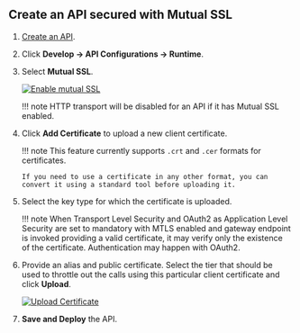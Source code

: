 ## Create an API secured with Mutual SSL

1.  [Create an API]({{base_path}}/design/create-api/create-rest-api/create-a-rest-api/).
2.  Click **Develop -> API Configurations -> Runtime**.
3.  Select **Mutual SSL**.
    
     [![Enable mutual SSL](../../../../assets/img/learn/enable-mutual-ssl.png)]({{base_path}}/assets/img/learn/enable-mutual-ssl.png)

    !!! note
          HTTP transport will be disabled for an API if it has Mutual SSL enabled.

4.  Click **Add Certificate** to upload a new client certificate.
    
    !!! note
        This feature currently supports `.crt` and `.cer` formats for certificates.

        If you need to use a certificate in any other format, you can convert it using a standard tool before uploading it.


5.  Select the key type for which the certificate is uploaded.
    
    !!! note
        When Transport Level Security and OAuth2 as Application Level Security are set to mandatory with MTLS enabled and gateway endpoint is invoked providing a valid certificate, it may verify only the existence of the certificate. 
        Authentication may happen with OAuth2.


6. Provide an alias and public certificate. Select the tier that should be used to throttle out the calls using this particular client certificate and click **Upload**.
    
     [![Upload Certificate](../../../../assets/img/learn/upload-certificate.png)]({{base_path}}/assets/img/learn/upload-certificate.png)
    
6.  **Save and Deploy** the API.

